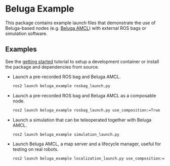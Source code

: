 # Beluga Example

This package contains example launch files that demonstrate the use of Beluga-based nodes (e.g. [Beluga AMCL](../beluga_amcl)) with external ROS bags or simulation software.

## Examples

See the [getting started](../GETTING_STARTED.md) tutorial to setup a development container or install the package and dependencies from source.

- Launch a pre-recorded ROS bag and Beluga AMCL.
  ```bash
  ros2 launch beluga_example rosbag_launch.py
  ```

- Launch a pre-recorded ROS bag and Beluga AMCL as a composable node.
  ```bash
  ros2 launch beluga_example rosbag_launch.py use_composition:=True
  ```

- Launch a simulation that can be teleoperated together with Beluga AMCL.
  ```bash
  ros2 launch beluga_example simulation_launch.py
  ```

- Launch Beluga AMCL, a map server and a lifecycle manager, useful for testing on real robots.
  ```bash
  ros2 launch beluga_example localization_launch.py use_composition:=True
  ```
